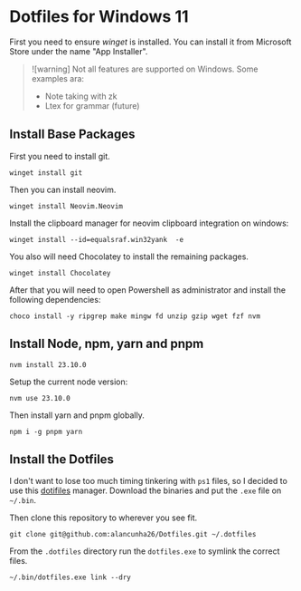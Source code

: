 # Dotfiles for Windows 11

First you need to ensure _winget_ is installed. You can install it from Microsoft
Store under the name "App Installer".

> ![warning]
> Not all features are supported on Windows. Some examples ara:
>
> - Note taking with zk
> - Ltex for grammar (future)

## Install Base Packages

First you need to install git.

```shell
winget install git
```

Then you can install neovim.

```shell
winget install Neovim.Neovim
```

Install the clipboard manager for neovim clipboard integration on windows:

```shell
winget install --id=equalsraf.win32yank  -e
```

You also will need Chocolatey to install the remaining packages.

```shell
winget install Chocolatey
```

After that you will need to open Powershell as administrator and install the
following dependencies:

```shell
choco install -y ripgrep make mingw fd unzip gzip wget fzf nvm
```

## Install Node, npm, yarn and pnpm

```shell
nvm install 23.10.0
```

Setup the current node version:

```shell
nvm use 23.10.0
```

Then install yarn and pnpm globally.

```shell
npm i -g pnpm yarn
```

## Install the Dotfiles

I don't want to lose too much timing tinkering with `ps1` files, so I decided to
use this [dotifiles](https://github.com/rhysd/dotfiles/releases) manager.
Download the binaries and put the `.exe` file on `~/.bin`.

Then clone this repository to wherever you see fit.

```shell
git clone git@github.com:alancunha26/Dotfiles.git ~/.dotfiles
```

From the `.dotfiles` directory run the `dotfiles.exe` to symlink the correct files.

```shell
~/.bin/dotfiles.exe link --dry
```
